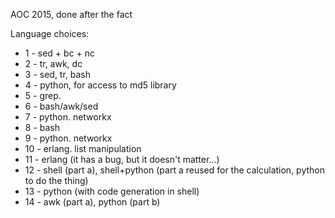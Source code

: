 AOC 2015, done after the fact

Language choices:

* 1 - sed + bc + nc
* 2 - tr, awk, dc
* 3 - sed, tr, bash
* 4 - python, for access to md5 library 
* 5 - grep.
* 6 - bash/awk/sed
* 7 - python. networkx
* 8 - bash
* 9 - python. networkx
* 10 - erlang. list manipulation
* 11 - erlang (it has a bug, but it doesn't matter...)
* 12 - shell (part a), shell+python (part a reused for the calculation, python to do the thing)
* 13 - python (with code generation in shell)
* 14 - awk (part a), python (part b)
